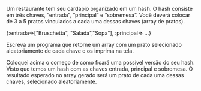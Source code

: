 Um restaurante tem seu cardápio organizado em um hash. O hash consiste em três chaves, “entrada”, “principal” e “sobremesa”. Você deverá colocar de 3 a 5 pratos vinculados a cada uma dessas chaves (array de pratos).

{:entrada=>["Bruschetta", "Salada","Sopa"], :principal=> ...} 

Escreva um programa que retorne um array com um prato selecionado aleatoriamente de cada chave e os imprima na tela.

Coloquei acima o começo de como ficará uma possível versão do seu hash. Visto que temos um hash com as chaves entrada, principal e sobremesa. O resultado esperado no array gerado será um prato de cada uma dessas chaves, selecionado aleatoriamente.
